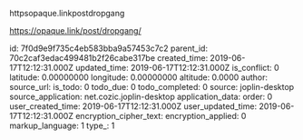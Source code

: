 httpsopaque.linkpostdropgang

https://opaque.link/post/dropgang/

id: 7f0d9e9f735c4eb583bba9a57453c7c2
parent_id: 70c2caf3edac499481b2f26cabe317be
created_time: 2019-06-17T12:12:31.000Z
updated_time: 2019-06-17T12:12:31.000Z
is_conflict: 0
latitude: 0.00000000
longitude: 0.00000000
altitude: 0.0000
author: 
source_url: 
is_todo: 0
todo_due: 0
todo_completed: 0
source: joplin-desktop
source_application: net.cozic.joplin-desktop
application_data: 
order: 0
user_created_time: 2019-06-17T12:12:31.000Z
user_updated_time: 2019-06-17T12:12:31.000Z
encryption_cipher_text: 
encryption_applied: 0
markup_language: 1
type_: 1